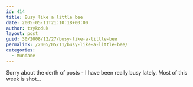 ```yaml
---
id: 414
title: Busy like a little bee
date: 2005-05-11T21:10:18+00:00
author: tsykoduk
layout: post
guid: 30/2008/12/27/busy-like-a-little-bee
permalink: /2005/05/11/busy-like-a-little-bee/
categories:
  - Mundane
---
```

Sorry about the derth of posts - I have been really busy lately. Most of this week is shot...